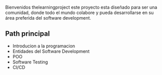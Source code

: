 Bienvenidos thelearningproject este proyecto esta diseñado para ser una comunidad, donde todo el mundo colabore y pueda desarrollarse en su área preferida del software development.

## Path principal
* Introducion a la programacion
* Entidades del Software Development
* POO
* Software Testing
* CI/CD